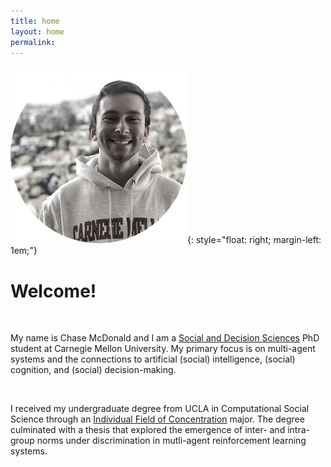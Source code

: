 ```yaml
---
title: home
layout: home
permalink:
---
```


<style type="text/css">
.image-left {
  display: block;
  margin-left: auto;
  margin-right: auto;
  @include media($medium) {
    float: left;
    margin-right: $gutter;
  }
}
</style>



![portrait_circle](/images/portrait_circle_bw.png){: style="float: right; margin-left: 1em;"}


# Welcome!
<br/>

My name is Chase McDonald and I am a [Social and Decision Sciences](https://www.cmu.edu/dietrich/sds/) PhD student at Carnegie Mellon University. My primary focus is on multi-agent systems and the connections to artificial (social) intelligence, (social) cognition, and (social) decision-making.

<br/>

I received my undergraduate degree from UCLA in Computational Social Science through an [Individual Field of Concentration](http://www.honors.ucla.edu/other-programs/design-your-own-major/#) major. The degree culminated with a thesis that explored the emergence of inter- and intra-group norms under discrimination in mutli-agent reinforcement learning systems.  <br/>
